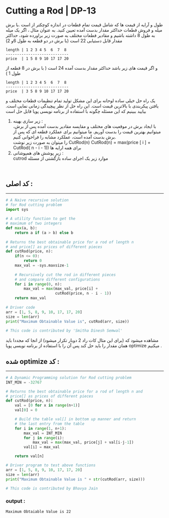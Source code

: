 # Cutting a Rod | DP-13
طول و آرایه از قیمت ها که شامل قیمت تمام قطعات در اندازه کوچکتر از است .با برش میله و فروش قطعات حداکثر مقدار بدست آمده تعیین کنید. به عنوان مثال ، اگر یک میله به طول 8 داشته باشیم و مقادیر فطعات مختلف به صورت زیر براورده شود، حداکثر مقدار قابل دستیابی 22 است (با برش در دو قطعه به طول 6و 2)


    length | 1 2 3 4 5  6  7  8 
    ----------------------------
    price  | 1 5 8 9 10 17 17 20


و اگر قیمت های زیر باشد حداکثر مقدار بدست آمده 24 است ( با برش در 8 قطعه از طول 1 )


    length | 1 2 3 4 5  6  7  8 
    ----------------------------
    price  | 3 5 8 9 10 17 17 20



یک راه حل خیلی ساده لوحانه برای این مشکل تولید تمام تنظیمات قطعات مختلف و یافتن پیکربندی با بالاترین قیمت است. این راه حل از نظر پیچیدگی زمانی نمایی است. بیایید ببینیم که این مسئله چگونه با استفاده از برنامه نویسی پویا قابل حل است  
1. زیر سازی بهینه :<br>
با ایجاد برش در موقعیت های مختلف و مقایسه مقادیر بدست آمده پس از برش، میتوانیم بهترین قیمت را بدست آوریم. ما میتوانیم برای عملکرد قطعه ای که پس از برش بدست آمده است، عملکرد مشابه را فراخوانی کنیم.<br>
را میتوان به صورت زیر نوشت CutRod(n) 
CutRod(n) = max(price [ i ] + CutRod( n - i - 1)) برای همه ارایه ها 
2. زیر پوشش های همپوشانی : <br>
cutrod موارد زیر یک اجرای ساده بازگشتی از مسئله     
<br>

## کد اصلی :
***

```python
# A Naive recursive solution
# for Rod cutting problem
import sys
 
# A utility function to get the
# maximum of two integers
def max(a, b):
    return a if (a > b) else b
     
# Returns the best obtainable price for a rod of length n
# and price[] as prices of different pieces
def cutRod(price, n):
    if(n <= 0):
        return 0
    max_val = -sys.maxsize-1
     
    # Recursively cut the rod in different pieces 
    # and compare different configurations
    for i in range(0, n):
        max_val = max(max_val, price[i] +
                      cutRod(price, n - i - 1))
    return max_val
 
# Driver code
arr = [1, 5, 8, 9, 10, 17, 17, 20]
size = len(arr)
print("Maximum Obtainable Value is", cutRod(arr, size))
 
# This code is contributed by 'Smitha Dinesh Semwal'
```

مشاهده میشود که (برای این مثال کات راد 2 دوبار تکرار میشود)
از انجا که مجددا باید همان مقدار را باید حل کند پس آن را با استفاده از برنامه نویسی پویا optimize میکنیم .
<br>

## شده optimize کد :
***
```python 
# A Dynamic Programming solution for Rod cutting problem
INT_MIN = -32767

# Returns the best obtainable price for a rod of length n and
# price[] as prices of different pieces
def cutRod(price, n):
	val = [0 for x in range(n+1)]
	val[0] = 0

	# Build the table val[] in bottom up manner and return
	# the last entry from the table
	for i in range(1, n+1):
		max_val = INT_MIN
		for j in range(i):
			max_val = max(max_val, price[j] + val[i-j-1])
		val[i] = max_val

	return val[n]

# Driver program to test above functions
arr = [1, 5, 8, 9, 10, 17, 17, 20]
size = len(arr)
print("Maximum Obtainable Value is " + str(cutRod(arr, size)))

# This code is contributed by Bhavya Jain
```

### output :
    Maximum Obtaiable Value is 22 


